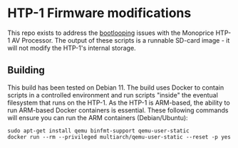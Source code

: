 # HTP-1 Firmware modifications

This repo exists to address the [bootlooping](https://www.avsforum.com/threads/the-official-monoprice-monolith-htp-1-owners-thread.3112176)
issues with the Monoprice HTP-1 AV Processor. The output of these scripts is
a runnable SD-card image - it will not modify the HTP-1's internal storage.


## Building

This build has been tested on Debian 11. The build uses Docker to contain
scripts in a controlled environment and run scripts "inside" the eventual
filesystem that runs on the HTP-1. As the HTP-1 is ARM-based, the ability to
run ARM-based Docker containers is essential. These following commands will
ensure you can run the ARM containers (Debian/Ubuntu):

```
sudo apt-get install qemu binfmt-support qemu-user-static
docker run --rm --privileged multiarch/qemu-user-static --reset -p yes
```

